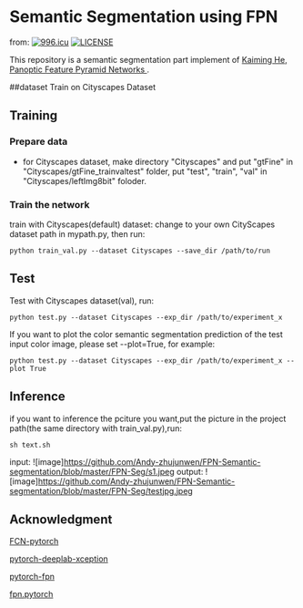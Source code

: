 # Semantic Segmentation using FPN
from:
[![996.icu](https://img.shields.io/badge/link-996.icu-red.svg)](https://996.icu)
[![LICENSE](https://img.shields.io/badge/license-Anti%20996-blue.svg)](https://github.com/996icu/996.ICU/blob/master/LICENSE)

This repository is a semantic segmentation part implement of [Kaiming He, Panoptic Feature Pyramid Networks
](https://arxiv.org/abs/1901.02446).

##dataset
Train on Cityscapes Dataset



## Training

### Prepare data
- for Cityscapes dataset, make directory "Cityscapes" and put "gtFine" in "Cityscapes/gtFine_trainvaltest" folder, put "test", "train", "val" in "Cityscapes/leftImg8bit" foloder.

### Train the network

train with Cityscapes(default) dataset:
change to your own CityScapes dataset path in mypath.py, then run:

```
python train_val.py --dataset Cityscapes --save_dir /path/to/run
```

## Test
Test with Cityscapes dataset(val), run:
```
python test.py --dataset Cityscapes --exp_dir /path/to/experiment_x
```
If you want to plot the color semantic segmentation prediction of the test input color image, please set --plot=True, for example:
```
python test.py --dataset Cityscapes --exp_dir /path/to/experiment_x --plot True
```
## Inference
if you want to inference the pciture you want,put the picture in the project path(the same directory with train_val.py),run:
```
sh text.sh
```
input:
![image]https://github.com/Andy-zhujunwen/FPN-Semantic-segmentation/blob/master/FPN-Seg/s1.jpeg
output:
![image]https://github.com/Andy-zhujunwen/FPN-Semantic-segmentation/blob/master/FPN-Seg/testjpg.jpeg

## Acknowledgment
[FCN-pytorch](https://github.com/pochih/FCN-pytorch)

[pytorch-deeplab-xception](https://github.com/jfzhang95/pytorch-deeplab-xception)

[pytorch-fpn](https://github.com/kuangliu/pytorch-fpn)

[fpn.pytorch](https://github.com/jwyang/fpn.pytorch)
